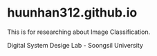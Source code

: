 # huunhan312.github.io
This is for researching about Image Classification.

Digital System Desige Lab - Soongsil University

